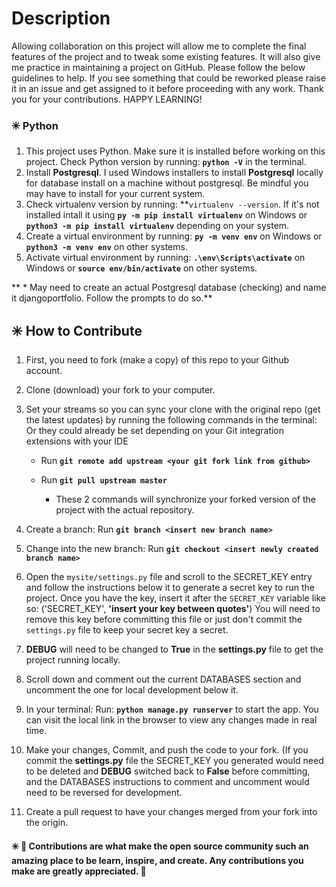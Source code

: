 # Description

Allowing collaboration on this project will allow me to complete the final features of the project and to tweak some existing features. It will also give me practice in maintaining a project on GitHub. Please follow the below guidelines to help. If you see something that could be reworked please raise it in an issue and get assigned to it before proceeding with any work. Thank you for your contributions. HAPPY LEARNING!

### ✳️ Python

1. This project uses Python. Make sure it is installed before working on this project. Check Python version by running: **```python -V```** in the terminal.
2. Install **Postgresql**. I used Windows installers to install **Postgresql** locally for database install on a machine without postgresql. Be mindful you may have to install for your current system.
3. Check virtualenv version by running: **```virtualenv --version```. If it's not installed intall it using **```py -m pip install virtualenv```** on Windows or **```python3 -m pip install virtualenv```** depending on your system.
4. Create a virtual environment by running: **```py -m venv env```** on Windows or **```python3 -m venv env```** on other systems.
5. Activate virtual environment by running: **```.\env\Scripts\activate```** on Windows or **```source env/bin/activate```** on other systems.

** * May need to create an actual Postgresql database (checking) and name it djangoportfolio. Follow the prompts to do so.**

## ✳️ How to Contribute

1. First, you need to fork (make a copy) of this repo to your Github account.

2. Clone (download) your fork to your computer.

3. Set your streams so you can sync your clone with the original repo (get the latest updates) by running the following commands in the terminal:   Or they could already be set depending on your Git integration extensions with your IDE

    * Run **```git remote add upstream <your git fork link from github>```**

    * Run **```git pull upstream master```**

        * These 2 commands will synchronize your forked version of the project with the actual repository.

4. Create a branch: Run **```git branch <insert new branch name>```**

5. Change into the new branch: Run **```git checkout <insert newly created branch name>```**

6. Open the ```mysite/settings.py``` file and scroll to the SECRET_KEY entry and follow the instructions below it to generate a secret key to run the project. Once you have the key, insert it after the ```SECRET_KEY``` variable like so: ('SECRET_KEY', **'insert your key between quotes'**) You will need to remove this key before committing this file or just don't commit the ```settings.py``` file to keep your secret key a secret.

7. **DEBUG** will need to be changed to **True** in the **settings.py** file to get the project running locally.

8. Scroll down and comment out the current DATABASES section and uncomment the one for local development below it.

9. In your terminal: Run: **```python manage.py runserver```** to start the app. You can visit the local link in the browser to view any changes made in real time.

10. Make your changes, Commit, and push the code to your fork. (If you commit the **settings.py** file the SECRET_KEY you generated would need to be deleted and **DEBUG** switched back to **False** before committing, and the DATABASES instructions to comment and uncomment would need to be reversed for development.

12. Create a pull request to have your changes merged from your fork into the origin.

#### ✳️ 🙂 Contributions are what make the open source community such an amazing place to be learn, inspire, and create. Any contributions you make are greatly appreciated. 🙂

